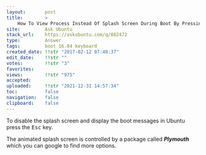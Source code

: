 ```yaml
---
layout:       post
title:        >
    How To View Process Instead Of Splash Screen During Boot By Pressing A Key?
site:         Ask Ubuntu
stack_url:    https://askubuntu.com/q/882472
type:         Answer
tags:         boot 16.04 keyboard
created_date: !!str "2017-02-12 07:48:37"
edit_date:    !!str ""
votes:        !!str "3"
favorites:    
views:        !!str "975"
accepted:     
uploaded:     !!str "2021-12-31 14:57:34"
toc:          false
navigation:   false
clipboard:    false
---
```


To disable the splash screen and display the boot messages in Ubuntu press the <kbd>Esc</kbd> key.

The animated splash screen is controlled by a package called ***Plymouth*** which you can google to find more options.
